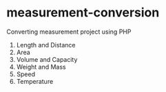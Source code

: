 # measurement-conversion
Converting measurement project using PHP


  


1. Length and Distance
2. Area
3. Volume and Capacity
4. Weight and Mass
5. Speed
6. Temperature
